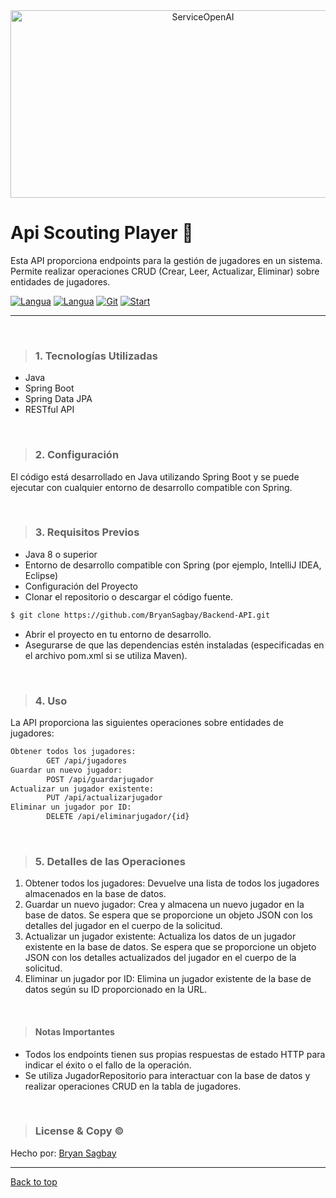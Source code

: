 <div align="center" id="top"> 
  <img src="https://www.tutofox.com/wp-content/uploads/2023/02/Full.png"  height="300" width="600" alt="ServiceOpenAI" />
</div>

# Api Scouting Player 🔭 
Esta API proporciona endpoints para la gestión de jugadores en un sistema. Permite realizar operaciones CRUD (Crear, Leer, Actualizar, Eliminar) sobre entidades de jugadores.


[![Langua](https://img.shields.io/badge/SpringBoot-white?logo=Spring)](https://img.shields.io/badge/SpringBoot-purple?logo=Spring) [![Langua](https://img.shields.io/github/languages/count/BryanSagbay/Backend-API?color=c90e21 "Langua")](https://img.shields.io/github/languages/count/BryanSagbay/Backend-API?color=c90e21 "Langua") [![Git](https://img.shields.io/github/repo-size/bryansagbay/Backend-API?color=56BEB8 "Gut")](https://img.shields.io/github/repo-size/bryansagbay/Backend-API?color=56BEB8 "Gut") [![Start](https://img.shields.io/github/stars/bryansagbay/Backend-API?color=blue "Start")](https://img.shields.io/github/stars/bryansagbay/Backend-API?color=blue "Start") 

</p>


<hr> 

<br>

> ### 1. Tecnologías Utilizadas 
- Java
- Spring Boot
- Spring Data JPA
- RESTful API

<br>







> ### 2. Configuración
El código está desarrollado en Java utilizando Spring Boot y se puede ejecutar con cualquier entorno de desarrollo compatible con Spring.

<br>

>### 3. Requisitos Previos
- Java 8 o superior
- Entorno de desarrollo compatible con Spring (por ejemplo, IntelliJ IDEA, Eclipse)
- Configuración del Proyecto
- Clonar el repositorio o descargar el código fuente.
```bash
$ git clone https://github.com/BryanSagbay/Backend-API.git
```
- Abrir el proyecto en tu entorno de desarrollo.
- Asegurarse de que las dependencias estén instaladas (especificadas en el archivo pom.xml si se utiliza Maven).

<br>

>### 4. Uso
La API proporciona las siguientes operaciones sobre entidades de jugadores:
```bash
Obtener todos los jugadores:
		GET /api/jugadores
Guardar un nuevo jugador: 
		POST /api/guardarjugador
Actualizar un jugador existente:
		PUT /api/actualizarjugador
Eliminar un jugador por ID: 
		DELETE /api/eliminarjugador/{id}
```

<br>

>### 5. Detalles de las Operaciones
1. Obtener todos los jugadores: Devuelve una lista de todos los jugadores almacenados en la base de datos.
2. Guardar un nuevo jugador: Crea y almacena un nuevo jugador en la base de datos. Se espera que se proporcione un objeto JSON con los detalles del jugador en el cuerpo de la solicitud.
3. Actualizar un jugador existente: Actualiza los datos de un jugador existente en la base de datos. Se espera que se proporcione un objeto JSON con los detalles actualizados del jugador en el cuerpo de la solicitud.
4. Eliminar un jugador por ID: Elimina un jugador existente de la base de datos según su ID proporcionado en la URL.

<br> 

>#### Notas Importantes
- Todos los endpoints tienen sus propias respuestas de estado HTTP para indicar el éxito o el fallo de la operación.
- Se utiliza JugadorRepositorio para interactuar con la base de datos y realizar operaciones CRUD en la tabla de jugadores.


<br>


> ### License & Copy &copy;

Hecho por: <a href="https://github.com/BryanSagbayt" target="_blank">Bryan Sagbay</a>


------------

<a href="#top">Back to top</a>
